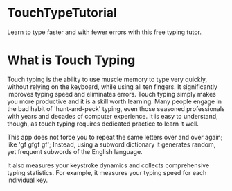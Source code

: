 # TouchTypeTutorial
Learn to type faster and with fewer errors with this free typing tutor.

# What is Touch Typing
Touch typing is the ability to use muscle memory to type very quickly, without relying on the keyboard, while using all ten fingers. It significantly improves typing speed and eliminates errors. Touch typing simply makes you more productive and it is a skill worth learning. Many people engage in the bad habit of 'hunt-and-peck' typing, even those seasoned professionals with years and decades of computer experience. It is easy to understand, though, as touch typing requires dedicated practice to  learn it well.

This app does not force you to repeat the same letters over and over again; like 'gf gfgf gf'; Instead, using a subword dictionary it generates random, yet frequent subwords of the English language.

It also measures your keystroke dynamics and collects comprehensive typing statistics. For example, it measures your typing speed for each individual key.
